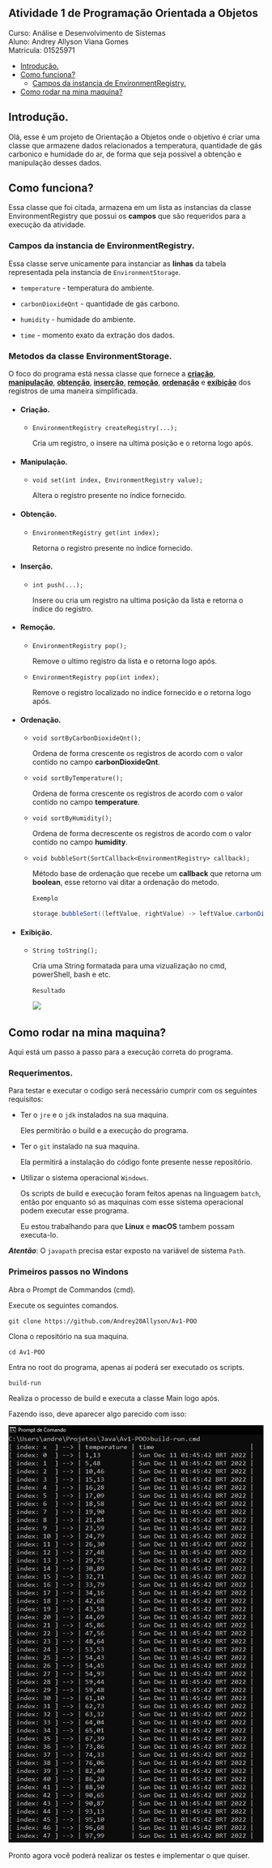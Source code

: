 ## Atividade 1 de Programação Orientada a Objetos 

Curso: Análise e Desenvolvimento de Sistemas <br>
Aluno: Andrey Allyson Viana Gomes <br>
Matricula: 01525971

- [Introdução.](#introdução)
- [Como funciona?](#como-funciona)
    - [Campos da instancia de EnvironmentRegistry.](#campos-da-instancia-de-environmentregistry)
- [Como rodar na mina maquina?](#como-rodar-na-mina-maquina)

## Introdução.

Olá, esse é um projeto de Orientação a Objetos onde o objetivo é criar uma classe que armazene dados relacionados a temperatura, quantidade de gás carbonico e humidade do ar, de forma que seja possivel a obtenção e manipulação desses dados.

## Como funciona?

Essa classe que foi citada, armazena em um lista as instancias da classe EnvironmentRegistry que possui os __campos__ que são requeridos para a execução da atividade.

### Campos da instancia de EnvironmentRegistry.

Essa classe serve unicamente para instanciar as __linhas__ da tabela representada pela instancia de `EnvironmentStorage`.

- `temperature` - temperatura do ambiente.

- `carbonDioxideQnt` - quantidade de gás carbono.

- `humidity` - humidade do ambiente.

- `time` - momento exato da extração dos dados.

### Metodos da classe EnvironmentStorage.

O foco do programa está nessa classe que fornece a [__criação__](#criação), [__manipulação__](#manipulação), [__obtenção__](#obtenção), [__inserção__](#inserção), [__remoção__](#remoção), [__ordenação__](#ordenação) e [__exibição__](#exibição) dos registros de uma maneira simplificada.

- #### Criação.

    - `EnvironmentRegistry createRegistry(...);`

        Cria um registro, o insere na ultima posição e o retorna logo após.

- #### Manipulação.

    - `void set(int index, EnvironmentRegistry value);`

        Altera o registro presente no índice fornecido.

- #### Obtenção.

    - `EnvironmentRegistry get(int index);`

        Retorna o registro presente no índice fornecido.

- #### Inserção.

    - `int push(...);`

        Insere ou cria um registro na ultima posição da lista e retorna o índice do registro.

- #### Remoção.

    - `EnvironmentRegistry pop();`

        Remove o ultimo registro da lista e o retorna logo após.

    - `EnvironmentRegistry pop(int index);`
    
        Remove o registro localizado no índice fornecido e o retorna logo após. 

- #### Ordenação.

    - `void sortByCarbonDioxideQnt();`

        Ordena de forma crescente os registros de acordo com o valor contido no campo __carbonDioxideQnt__.

    - `void sortByTemperature();`

        Ordena de forma crescente os registros de acordo com o valor contido no campo __temperature__.

    - `void sortByHumidity();`

        Ordena de forma decrescente os registros de acordo com o valor contido no campo __humidity__.

    - `void bubbleSort(SortCallback<EnvironmentRegistry> callback);`

        Método base de ordenação que recebe um __callback__ que retorna um __boolean__, esse retorno vai ditar a ordenação do metodo.
        
        `Exemplo`
        
        ```java
        storage.bubbleSort((leftValue, rightValue) -> leftValue.carbonDioxideQnt > rightValue.carbonDioxideQnt);
        ```

- #### Exibição.

    - `String toString();`

        Cria uma String formatada para uma vizualização no cmd, powerShell, bash e etc.

        `Resultado`

        <image src="images/toString-ilustration.png"/>

## Como rodar na mina maquina?

Aqui está um passo a passo para a execução correta do programa.

### Requerimentos.

Para testar e executar o codigo será necessário cumprir com os seguintes requisitos:

- Ter o `jre` e o `jdk` instalados na sua maquina.

    Eles permitirão o build e a execução do programa.

- Ter o `git` instalado na sua maquina.

    Ela permitirá a instalação do código fonte presente nesse repositório.

- Utilizar o sistema operacional `Windows`.

    Os scripts de build e execução foram feitos apenas na linguagem `batch`, então por enquanto só as maquinas com esse sistema operacional podem executar esse programa.

    Eu estou trabalhando para que __Linux__ e __macOS__ tambem possam executa-lo.

___Atentão___: O `javapath` precisa estar exposto na variável de sistema `Path`.

### Primeiros passos no Windons

Abra o Prompt de Commandos (cmd).

Execute os seguintes comandos.

```batch
git clone https://github.com/Andrey20Allyson/Av1-POO
```
Clona o repositório na sua maquina.

```batch
cd Av1-POO
```
Entra no root do programa, apenas aí poderá ser executado os scripts.

```batch
build-run
```
Realiza o processo de build e executa a classe Main logo após.

Fazendo isso, deve aparecer algo parecido com isso: 

<img src="images/main-output-ilustration.png" />

Pronto agora você poderá realizar os testes e implementar o que quiser.